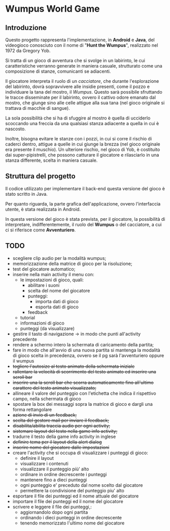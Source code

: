 # Wumpus World Game

## Introduzione

Questo progetto rappresenta l'implementazione, in **Android** e **Java**, del videogioco conosciuto con il nome di "**Hunt the Wumpus**", realizzato nel 1972 da Gregory Yob.

Si tratta di un gioco di avventura che si svolge in un labirinto, le cui caratteristiche verranno generate in maniera casuale, strutturato come una composizione di stanze, comunicanti se adiacenti.

Il giocatore interpreta il ruolo di un *cacciatore*, che durante l'esplorazione del labirinto, dovrà sopravvivere alle insidie presenti, come il pozzo e individuare la tana del mostro, il *Wumpus*. Questo sarà possibile sfruttando le tracce disseminate per il labirinto, ovvero il cattivo odore emanato dal mostro, che giunge sino alle celle attigue alla sua tana (nel gioco originale si trattava di macchie di sangue).

La sola possibilità che si ha di sfuggire al mostro è quella di ucciderlo scoccando una freccia da una qualsiasi stanza adiacente a quella in cui è nascosto.

Inoltre, bisogna evitare le stanze con i pozzi, in cui si corre il rischio di caderci dentro, attigue a quelle in cui giunge la brezza (nel gioco originale era presente il muschio). Un ulteriore rischio, nel gioco di Yob, è costituito dai super-pipistrelli, che possono catturare il giocatore e rilasciarlo in una stanza differente, scelta in maniera casuale.



## Struttura del progetto

Il codice utilizzato per implementare il back-end questa versione del gioco è stato scritto in Java.

Per quanto riguarda, la parte grafica dell'applicazione, ovvero l'interfaccia utente, è stata realizzata in Android.

In questa versione del gioco è stata prevista, per il giocatore, la possibilità di interpretare, indifferentemente, il ruolo del **Wumpus** o del cacciatore, a cui ci si riferisce come **Avventuriero**.



## TODO

- scegliere clip audio per la modalità wumpus;
- memorizzazione della matrice di gioco per la risoluzione;
- test del giocatore automatico;
- inserire nella main activity il menu con:
  - le impostazioni di gioco, quali:
    - abilitare i suoni
    - scelta del nome del giocatore
    - punteggi:
      - importa dati di gioco
      - esporta dati di gioco
    - feedback
  - tutorial
  - informazioni di gioco
  - punteggi (da visualizzare)
- gestire il tasto di navigazione -> in modo che punti all'activity precedente
- rendere a schermo intero la schermata di caricamento della partita;
- fare in modo che all'avvio di una nuova partita si mantenga la modalità di gioco scelta in precedenza, ovvero se il pg sarà l'avventuriero oppure il wumpus
- ~~togliere l'autosize al testo animato della schermata iniziale~~
- ~~rallentare la velocità di scorrimento del testo animato ed inserire una scroll bar~~
- ~~inserire una la scroll bar che scorra automaticamente fino all'ultimo carattere del testo animato visualizzato;~~
- allineare il valore del punteggio con l'etichetta che indica il rispettivo campo, nella schermata di gioco
- spostare la box dei messaggi sopra la matrice di gioco e dargli una forma rettangolare
- ~~azione di invio di un feedback;~~
- ~~scelta del gestore mail per inviare il feedback;~~
- ~~disabilita/abilita traccia audio per ogni activity;~~
- ~~sistemare layout del testo nella game info activity;~~
- tradurre il testo della game info activity in inglese
- ~~definire tema per il layout della alert dialog~~
- ~~inserire nome del giocatore dalle impostazioni~~
- creare l'activity che si occupa di visualizzare i punteggi di gioco:
  - definire il layout
  - visualizzare i contenuti
  - visualizzare il punteggio più' alto
  - ordinare in ordine decrescente i punteggi
  - mantenere fino a dieci punteggi
  - ogni punteggio e' preceduto dal nome scelto dal giocatore
  - permettere la condivisione del punteggio piu' alto
- esportare il file dei punteggi ed il nome attuale del giocatore
- importare il file dei punteggi ed il nome del giocatore
- scrivere e leggere il file dei punteggi,:
  - aggiornandolo dopo ogni partita
  - ordinando i dieci punteggi in ordine decrescente
  - tenendo memorizzato l'ultimo nome del giocatore




